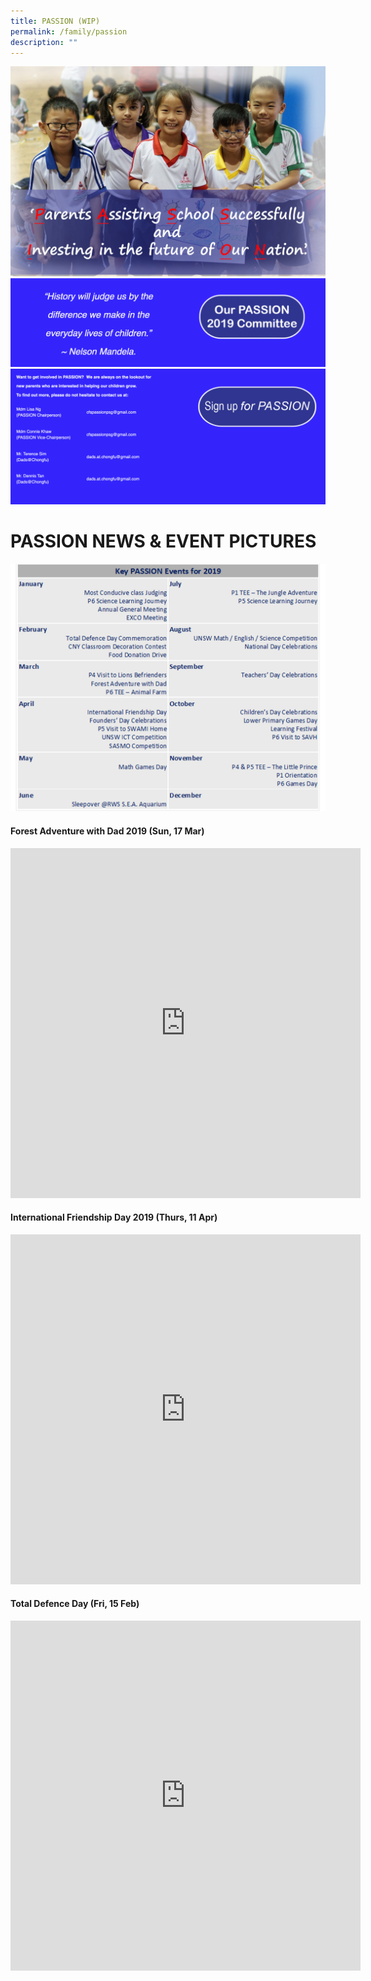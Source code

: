 ```yaml
---
title: PASSION (WIP)
permalink: /family/passion
description: ""
---
```

![](/images/Main-Pic.jpeg)
![](/images/PSG1.png)
![](/images/PSG2.png)

# PASSION NEWS &amp; EVENT PICTURES

![](/images/Key-Passion-Event.jpg)

#### Forest Adventure with Dad 2019 (Sun, 17 Mar)
<iframe allowfullscreen="true" height="560" width="560" frameborder="0" src="https://docs.google.com/presentation/d/e/2PACX-1vQ5wIQYy4ouKMsv1BGNZ7mlwCKS3F2fZkpFPbvi2QbIU4MQJDqWXBNdjK3t6np6Qz_6ixhLa50MLMZD/embed?start=true&amp;loop=true&amp;delayms=3000"></iframe>

#### International Friendship Day 2019 (Thurs, 11 Apr)
<iframe src="https://docs.google.com/presentation/d/e/2PACX-1vTRvRUpLOrW3Yt097PCLWE4lwOQfEXb-6keL-9tJ8gGILVPkVWMELW1NGyHQtrp4jj1hpdL_c2eYFsL/embed?start=true&amp;loop=true&amp;delayms=3000" frameborder="0" width="560" height="560" allowfullscreen="true"></iframe>

#### Total Defence Day (Fri, 15 Feb)

<iframe allowfullscreen="true" height="560" width="560" frameborder="0" src="https://docs.google.com/presentation/d/e/2PACX-1vTdIWXizyY6GoIl6gSI2AWFrNQhB5KFGna7yfLX8MeBLAR7EhCjMfrQPXqH2b5g9gbKOirlA0LZTdLg/embed?start=true&amp;loop=true&amp;delayms=3000"></iframe>